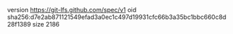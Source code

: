 version https://git-lfs.github.com/spec/v1
oid sha256:d7e2ab871121549efad3a0ec1c497d19931cfc66b3a35bc1bbc660c8d28f1389
size 2186
